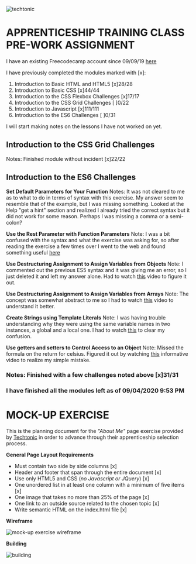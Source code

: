 ![techtonic](https://user-images.githubusercontent.com/55994508/91937200-0c6f1c00-ecb7-11ea-96e4-1836bfca0056.jpg)

# APPRENTICESHIP TRAINING CLASS PRE-WORK ASSIGNMENT

I have an existing Freecodecamp account since 09/09/19 [here](https://www.freecodecamp.org/rixiobarrios)

I have previously completed the modules marked with [x]:

1. Introduction to Basic HTML and HTML5 [x]28/28
2. Introduction to Basic CSS [x]44/44
3. Introduction to the CSS Flexbox Challenges [x]17/17
4. Introduction to the CSS Grid Challenges [ ]0/22
5. Introduction to Javascript [x]111/111
6. Introduction to the ES6 Challenges [ ]0/31

I will start making notes on the lessons I have not worked on yet.

## Introduction to the CSS Grid Challenges

Notes: Finished module without incident [x]22/22

## Introduction to the ES6 Challenges

**Set Default Parameters for Your Function**
Notes: It was not cleared to me as to what to do in terms of syntax with this exercise. My answer seem to resemble that of the example, but I was missing something. Looked at the Help "get a hint" section and realized I already tried the correct syntax but it did not work for some reason. Perhaps I was missing a comma or a semi-colon?

**Use the Rest Parameter with Function Parameters**
Note: I was a bit confused with the syntax and what the exercise was asking for, so after reading the exercise a few times over I went to the web and found something useful [here](https://www.youtube.com/watch?v=45tyvrHukUc)

**Use Destructuring Assignment to Assign Variables from Objects**
Note: I commented out the previous ES5 syntax and it was giving me an error, so I just deleted it and left my answer alone. Had to watch [this](https://www.youtube.com/watch?v=exLPAbmucD0&ab_channel=UsefulProgrammer) video to figure it out.

**Use Destructuring Assignment to Assign Variables from Arrays**
Note: The concept was somewhat abstract to me so I had to watch [this](https://www.youtube.com/watch?v=XjcsoWdEPmQ&ab_channel=WeWillCode) video to understand it better.

**Create Strings using Template Literals**
Note: I was having trouble understanding why they were using the same variable names in two instances, a global and a local one. I had to watch [this](https://www.youtube.com/watch?v=vL6cf3hLpzQ&ab_channel=OmarShishani) to clear my confusion.

**Use getters and setters to Control Access to an Object**
Note: Missed the formula on the return for celsius. Figured it out by watching [this](https://www.youtube.com/watch?v=VftR1YePDOc&ab_channel=WeWillCode) informative video to realize my simple mistake.

### Notes: Finished with a few challenges noted above [x]31/31

### I have finished all the modules left as of 09/04/2020 9:53 PM

# MOCK-UP EXERCISE

This is the planning document for the _"About Me"_ page exercise provided by [Techtonic](https://www.techtonic.com/) in order to advance through their apprenticeship selection process. 

**General Page Layout Requirements**
 - Must contain two side by side columns [x]
 - Header and footer that span through the entire document [x]
 - Use only HTML5 and CSS (_no Javascript or JQuery_) [x]
 - One unordered list in at least one column with a minimum of five items [x]
 - One image that takes no more than 25% of the page [x]
 - One link to an outside source related to the chosen topic [x]
 - Write semantic HTML on the index.html file [x]

 **Wireframe**

 ![mock-up exercise wireframe](https://user-images.githubusercontent.com/55994508/92336251-34b69c00-f064-11ea-8750-fa357da27029.png)

 **Building**

 ![building](https://user-images.githubusercontent.com/55994508/92336274-7ba49180-f064-11ea-9ed5-c430e50a0f4f.png)

 

